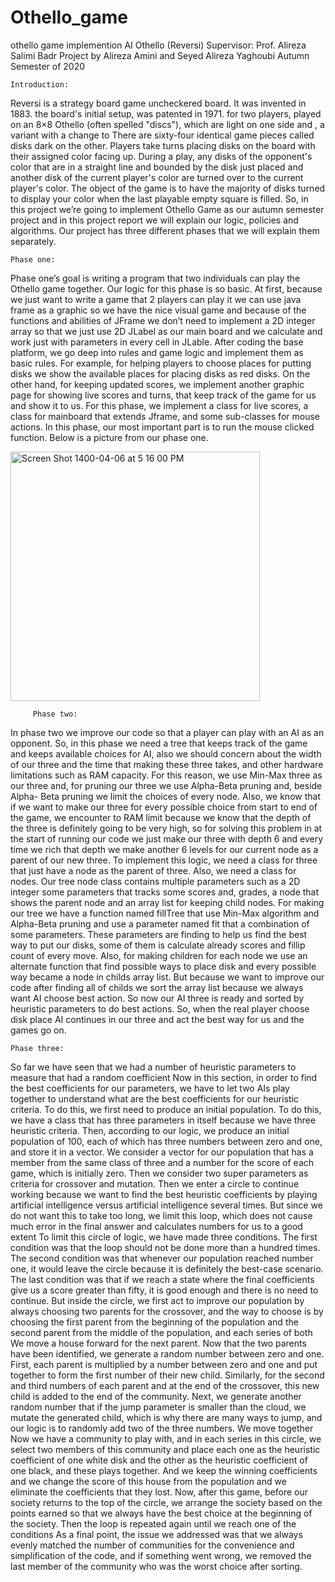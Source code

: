 # Othello_game
othello game implemention AI
         Othello (Reversi)
Supervisor: Prof. Alireza Salimi Badr
Project by Alireza Amini and Seyed Alireza Yaghoubi
Autumn Semester of 2020
    
    Introduction:
Reversi is a strategy board game
uncheckered board. It was invented in 1883.
the board's initial setup, was patented in 1971.
for two players, played on an 8×8
 Othello
(often spelled "discs"), which are light on one side and
, a variant with a change to
  There are sixty-four identical
  game pieces called
disks
  dark on the other. Players take turns placing disks on the board with their
 assigned color facing up. During a play, any disks of the opponent's color that are
 in a straight line and bounded by the disk just placed and another disk of the
 current player's color are turned over to the current player's color. The object of
 the game is to have the majority of disks turned to display your color when the
 last playable empty square is filled.
 So, in this project we’re going to implement Othello Game as our autumn semester project and in this project report we will explain our logic, policies and algorithms. Our project has three different phases that we will explain them separately.

    Phase one:
Phase one’s goal is writing a program that two individuals can play the Othello game together. Our logic for this phase is so basic.
At first, because we just want to write a game that 2 players can play it we can use java frame as a graphic so we have the nice visual game and because of the functions and abilities of JFrame we don’t need to implement a 2D integer array so that we just use 2D JLabel as our main board and we calculate and work just with parameters in every cell in JLable.
After coding the base platform, we go deep into rules and game logic and implement them as basic rules. For example, for helping players to choose places for putting disks we show the available places for placing disks as red disks.
On the other hand, for keeping updated scores, we implement another graphic page for showing live scores and turns, that keep track of the game for us and show it to us.
For this phase, we implement a class for live scores, a class for mainboard that extends Jframe, and some sub-classes for mouse actions. In this phase, our most important part is to run the mouse clicked function.
Below is a picture from our phase one.

<img style="text-allign:right" width="399" alt="Screen Shot 1400-04-06 at 5 16 00 PM" src="https://user-images.githubusercontent.com/50865713/123545033-5c99fc00-d76b-11eb-8064-668889c3b75a.png">     
    

         Phase two:
In phase two we improve our code so that a player can play with an AI as an opponent. So, in this phase we need a tree that keeps track of the game and keeps available choices for AI, also we should concern about the width of our three and the time that making these three takes, and other hardware limitations such as RAM capacity. For this reason, we use Min-Max three as our three and, for pruning our three we use Alpha-Beta pruning and, beside Alpha- Beta pruning we limit the choices of every node. Also, we know that if we want to make our three for every possible choice from start to end of the game, we encounter to RAM limit because we know that the depth of the three is definitely going to be very high, so for solving this problem in at the start of running our code we just make our three with depth 6 and every time we rich that depth we make another 6 levels for our current node as a parent of our new three.
To implement this logic, we need a class for three that just have a node as the parent of three. Also, we need a class for nodes. Our tree node class contains multiple parameters such as a 2D integer some parameters that tracks some scores and, grades, a node that shows the parent node and an array list for keeping child nodes.
For making our tree we have a function named fillTree that use Min-Max algorithm and Alpha-Beta pruning and use a parameter named fit that a combination of some parameters. These parameters are finding to help us find the best way to put our disks, some of them is calculate already scores and fillip count of every move. Also, for making children for each node we use an alternate function that find possible ways to place disk and every possible way became a node in childs array list. But because we want to improve our code after finding all of childs we sort the array list because we always want AI choose best action.
So now our AI three is ready and sorted by heuristic parameters to do best actions. So, when the real player choose disk place AI continues in our three and act the best way for us and the games go on.

    Phase three:
So far we have seen that we had a number of heuristic parameters to measure that had a random coefficient
Now in this section, in order to find the best coefficients for our parameters, we have to let two AIs play together to understand what are the best coefficients for our heuristic criteria. To do this, we first need to produce an initial population. To do this, we have a class that has three parameters in itself because we have three heuristic criteria. Then, according to our logic, we produce an initial population of 100, each of which has three numbers between zero and one, and store it in a vector.
We consider a vector for our population that has a member from the same class of three and a number for the score of each game, which is initially zero.
Then we consider two super parameters as criteria for crossover and mutation.
Then we enter a circle to continue working because we want to find the best heuristic coefficients by playing artificial intelligence versus artificial intelligence several times.
But since we do not want this to take too long, we limit this loop, which does not cause much error in the final answer and calculates numbers for us to a good extent
To limit this circle of logic, we have made three conditions. The first condition was that the loop should not be done more than a hundred times. The second condition was that whenever our population reached number one, it would leave the circle because it is definitely the best-case scenario. The last condition was that if we reach a state where the final coefficients give us a score greater than fifty, it is good enough and there is no need to continue.
But inside the circle, we first act to improve our population by always choosing two parents for the crossover, and the way to choose is by choosing the first parent from the beginning of the population and the second parent from the middle of the population, and each series of both We move a house forward for the next parent.
Now that the two parents have been identified, we generate a random number between zero and one. First, each parent is multiplied by a number between zero and one and put together to form the first number of their new child. Similarly, for the second and third numbers of each parent and at the end of the crossover, this new child is added to the end of the community.
Next, we generate another random number that if the jump parameter is smaller than the cloud, we mutate the generated child, which is why there are many ways to jump, and our logic is to randomly add two of the three numbers. We move together
Now we have a community to play with, and in each series in this circle, we select two members of this community and place each one as the heuristic coefficient of one white disk and the other as the heuristic coefficient of one black, and these plays together. And we keep the winning coefficients and we change the score of this house from the population and we eliminate the coefficients that they lost.
Now, after this game, before our society returns to the top of the circle, we arrange the society based on the points earned so that we always have the best choice at the beginning of the society. Then the loop is repeated again until we reach one of the conditions
As a final point, the issue we addressed was that we always evenly matched the number of communities for the convenience and simplification of the code, and if something went wrong, we removed the last member of the community who was the worst choice after sorting.
   
